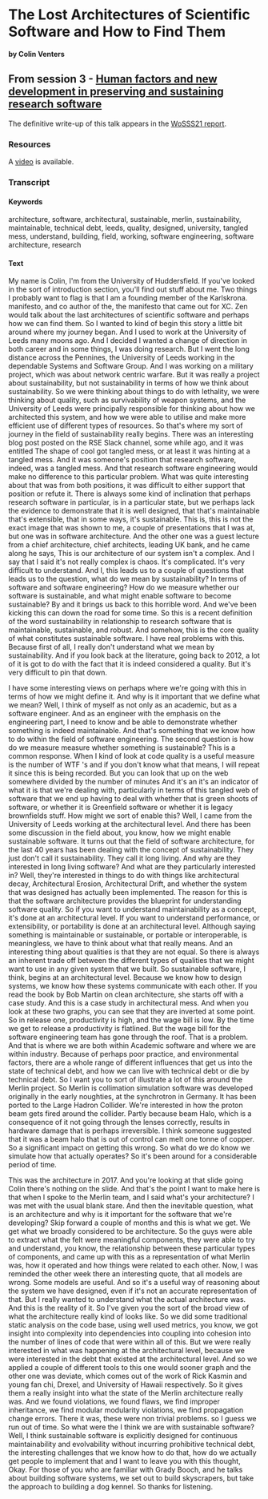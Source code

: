 # The Lost Architectures of Scientific Software and How to Find Them
**by Colin Venters**  

## From session 3 - [Human factors and new development in preserving and sustaining research software](/wosss21/agenda#session-3)  

The definitive write-up of this talk appears in the [WoSSS21 report](https://wosss.org/#reports).

### Resources
A [video](https://www.youtube.com/watch?v=yLYlUNY2kG8&list=PLXAvKzjdTsrxFqbjWtxHjfJc0RN6jMwZg&index=17) is available.

### Transcript

#### Keywords

architecture, software, architectural, sustainable, merlin, sustainability, maintainable, technical debt, leeds, quality, designed, university, tangled mess, understand, building, field, working, software engineering, software architecture, research

#### Text

My name is Colin, I'm from the University of Huddersfield. If you've looked in the sort of introduction section, you'll find out stuff about me. Two things I probably want to flag is that I am a founding member of the Karlskrona. manifesto, and co author of the, the manifesto that came out for XC. Zen would talk about the last architectures of scientific software and perhaps how we can find them. So I wanted to kind of begin this story a little bit around where my journey began. And I used to work at the University of Leeds many moons ago. And I decided I wanted a change of direction in both career and in some things, I was doing research. But I went the long distance across the Pennines, the University of Leeds working in the dependable Systems and Software Group. And I was working on a military project, which was about network centric warfare. But it was really a project about sustainability, but not sustainability in terms of how we think about sustainability. So we were thinking about things to do with lethality, we were thinking about quality, such as survivability of weapon systems, and the University of Leeds were principally responsible for thinking about how we architected this system, and how we were able to utilise and make more efficient use of different types of resources. So that's where my sort of journey in the field of sustainability really begins. There was an interesting blog post posted on the RSE Slack channel, some while ago, and it was entitled The shape of cool got tangled mess, or at least it was hinting at a tangled mess. And it was someone's position that research software, indeed, was a tangled mess. And that research software engineering would make no difference to this particular problem. What was quite interesting about that was from both positions, it was difficult to either support that position or refute it. There is always some kind of inclination that perhaps research software in particular, is in a particular state, but we perhaps lack the evidence to demonstrate that it is well designed, that that's maintainable that's extensible, that in some ways, it's sustainable. This is, this is not the exact image that was shown to me, a couple of presentations that I was at, but one was in software architecture. And the other one was a guest lecture from a chief architecture, chief architects, leading UK bank, and he came along he says, This is our architecture of our system isn't a complex. And I say that I said it's not really complex is chaos. It's complicated. It's very difficult to understand. And I, this leads us to a couple of questions that leads us to the question, what do we mean by sustainability? In terms of software and software engineering? How do we measure whether our software is sustainable, and what might enable software to become sustainable? By and it brings us back to this horrible word. And we've been kicking this can down the road for some time. So this is a recent definition of the word sustainability in relationship to research software that is maintainable, sustainable, and robust. And somehow, this is the core quality of what constitutes sustainable software. I have real problems with this. Because first of all, I really don't understand what we mean by sustainability. And if you look back at the literature, going back to 2012, a lot of it is got to do with the fact that it is indeed considered a quality. But it's very difficult to pin that down.
 
I have some interesting views on perhaps where we're going with this in terms of how we might define it. And why is it important that we define what we mean? Well, I think of myself as not only as an academic, but as a software engineer. And as an engineer with the emphasis on the engineering part, I need to know and be able to demonstrate whether something is indeed maintainable. And that's something that we know how to do within the field of software engineering. The second question is how do we measure measure whether something is sustainable? This is a common response. When I kind of look at code quality is a useful measure is the number of WTF 's and if you don't know what that means, I will repeat it since this is being recorded. But you can look that up on the web somewhere divided by the number of minutes And it's an it's an indicator of what it is that we're dealing with, particularly in terms of this tangled web of software that we end up having to deal with whether that is green shoots of software, or whether it is Greenfield software or whether it is legacy brownfields stuff. How might we sort of enable this? Well, I came from the University of Leeds working at the architectural level. And there has been some discussion in the field about, you know, how we might enable sustainable software. It turns out that the field of software architecture, for the last 40 years has been dealing with the concept of sustainability. They just don't call it sustainability. They call it long living. And why are they interested in long living software? And what are they particularly interested in? Well, they're interested in things to do with things like architectural decay, Architectural Erosion, Architectural Drift, and whether the system that was designed has actually been implemented. The reason for this is that the software architecture provides the blueprint for understanding software quality. So if you want to understand maintainability as a concept, it's done at an architectural level. If you want to understand performance, or extensibility, or portability is done at an architectural level. Although saying something is maintainable or sustainable, or portable or interoperable, is meaningless, we have to think about what that really means. And an interesting thing about qualities is that they are not equal. So there is always an inherent trade off between the different types of qualities that we might want to use in any given system that we built. So sustainable software, I think, begins at an architectural level. Because we know how to design systems, we know how these systems communicate with each other. If you read the book by Bob Martin on clean architecture, she starts off with a case study. And this is a case study in architectural mess. And when you look at these two graphs, you can see that they are inverted at some point. So in release one, productivity is high, and the wage bill is low. By the time we get to release a productivity is flatlined. But the wage bill for the software engineering team has gone through the roof. That is a problem. And that is where we are both within Academic software and where we are within industry. Because of perhaps poor practice, and environmental factors, there are a whole range of different influences that get us into the state of technical debt, and how we can live with technical debt or die by technical debt. So I want you to sort of illustrate a lot of this around the Merlin project. So Merlin is collimation simulation software was developed originally in the early noughties, at the synchrotron in Germany. It has been ported to the Large Hadron Collider. We're interested in how the proton beam gets fired around the collider. Partly because beam Halo, which is a consequence of it not going through the lenses correctly, results in hardware damage that is perhaps irreversible. I think someone suggested that it was a beam halo that is out of control can melt one tonne of copper. So a significant impact on getting this wrong. So what do we do know we simulate how that actually operates? So it's been around for a considerable period of time.
 
This was the architecture in 2017. And you're looking at that slide going Colin there's nothing on the slide. And that's the point I want to make here is that when I spoke to the Merlin team, and I said what's your architecture? I was met with the usual blank stare. And then the inevitable question, what is an architecture and why is it important for the software that we're developing? Skip forward a couple of months and this is what we get. We get what we broadly considered to be architecture. So the guys were able to extract what the felt were meaningful components, they were able to try and understand, you know, the relationship between these particular types of components, and came up with this as a representation of what Merlin was, how it operated and how things were related to each other. Now, I was reminded the other week there an interesting quote, that all models are wrong. Some models are useful. And so it's a useful way of reasoning about the system we have designed, even if it's not an accurate representation of that. But I really wanted to understand what the actual architecture was. And this is the reality of it. So I've given you the sort of the broad view of what the architecture really kind of looks like. So we did some traditional static analysis on the code base, using well used metrics, you know, we got insight into complexity into dependencies into coupling into cohesion into the number of lines of code that were within all of this. But we were really interested in what was happening at the architectural level, because we were interested in the debt that existed at the architectural level. And so we applied a couple of different tools to this one would sooner graph and the other one was deviate, which comes out of the work of Rick Kasmin and young fan chi, Drexel, and University of Hawaii respectively. So it gives them a really insight into what the state of the Merlin architecture really was. And we found violations, we found flaws, we find improper inheritance, we find modular modularity violations, we find propagation change errors. There it was, these were non trivial problems. so I guess we run out of time. So what were the I think we are with sustainable software? Well, I think sustainable software is explicitly designed for continuous maintainability and evolvability without incurring prohibitive technical debt, the interesting challenges that we know how to do that, how do we actually get people to implement that and I want to leave you with this thought, Okay. For those of you who are familiar with Grady Booch, and he talks about building software systems, we set out to build skyscrapers, but take the approach to building a dog kennel. So thanks for listening.


